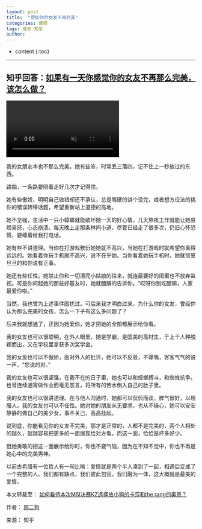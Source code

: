```yaml
---
layout: post
title:  "假如你的女友不再完美"
categories: 情感
tags: 成长 知乎
author: 
---
```


* content
{:toc}
---
## 知乎回答：[如果有一天你感觉你的女友不再那么完美，该怎么做？](https://www.zhihu.com/question/298645716/answer/517170238)

<video src="http://t1.aixinxi.net/o_1cvsjfgj01rg0118qv8g1ghnivja.mp4" autoplay controls preload loop muted width="300px"></video>

我的女朋友本也不那么完美。她有些笨，时常丢三落四，记不住上一秒放过的东西。

路痴，一条路要陪着走好几次才记得住。

她有些傲娇，明明自己做错却还不承认，总是嘴硬的讲个没完，或者想方设法的挑你的错误转移话题，希望重新站上道德的高地。





她不坚强，生活中一只小蟑螂就能破坏她一天的好心情，几天熬夜工作就能让她易烦易怒，心态崩溃。每天晚上走那条林间小道，尽管已经走了很多次，仍旧心怀恐慌，要缠着给我打电话。

她有些不讲道理。当你在打游戏敷衍她她就不高兴，当她在打游戏时就希望你离得远远的。她看着你玩手机就不高兴，说不在乎她。当你看着她玩手机时，她就信誓旦旦的和你说有正事。

她还有些任性。她禁止你和一切漂亮小姑娘的往来，就连最要好的闺蜜也不放弃监视。可是你问起她的那些好基友时，她就腼腆的告诉你。“哎呀你别吃醋嘛，人家最爱你啦。”

当然，我也曾为上述事件困扰过。可后来我才明白过来，为什么你的女友，曾经你认为那么完美的女孩，怎么一下子有这么多问题了？

后来我就想通了，正因为她爱你，她才把她的全部都展示给你看。

我的女友也可以很聪明，在外人眼里，她是学霸，是国美的高材生，于上千人种脱颖而出，又在学校里拿获多次奖学金。

我的女友也可以不傲娇，面对外人的批评，她可以不反驳，不犟嘴，客客气气的说一声。“您说的对。”

我的女友也可以很坚强，在我不在的日子里，她也可以和蟑螂搏斗，和蜘蛛抗争。也曾连续通宵做作业而毫无怨言，将所有的苦水倒入自己的肚子里。

我的女友也可以很讲道理。在与他人沟通时，她都可以侃侃而谈，脾气很好，以理服人。我的女友也可以不任性。她对她的朋友从无要求，也从不操心，她可以安安静静的做自己的美少女，事不关己，高高挂起。

说到底，你能看见你的女友不完美，那才是正常的，人都不是完美的，两个人相处的越久，就越容易把更多的一面展现给对方看，而这一面，恰恰是坏多好少。

但她勇敢的把这一面展示给你时，你也不要气恼，因为在不知不觉中，你也不再是她心中的完美男神。

以前古希腊有一位哲人有一句比喻：爱情就是两个半人凑到了一起，相遇后变成了一个完整的人。我们都有缺点，我们彼此包容，我们融为一体，这大概就是最美的爱情。

本文转载至：	[如何看待本次MSI决赛KZ选择放小狗的卡莎和the rang的奥恩？](https://www.zhihu.com/question/298645716/answer/517170238)

作者：	[邢二狗](http://www.zhihu.com/people/xing-luo-ke-5)

来源：   知乎